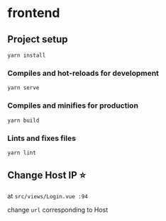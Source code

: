 # frontend

## Project setup
```
yarn install
```

### Compiles and hot-reloads for development
```
yarn serve
```

### Compiles and minifies for production
```
yarn build
```

### Lints and fixes files
```
yarn lint
```

## Change Host IP :star:

at `src/views/Login.vue :94`

change `url`  corresponding to Host

